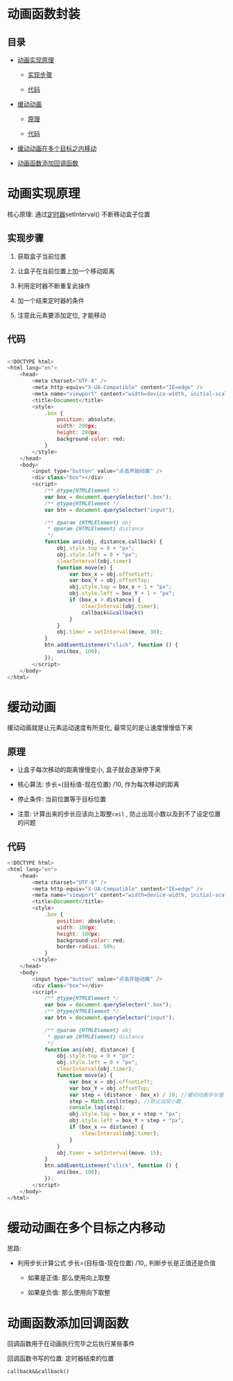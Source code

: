 # 动画函数封装

## 目录

*   [动画实现原理](#动画实现原理)

    *   [实现步骤](#实现步骤)

    *   [代码](#代码)

*   [缓动动画](#缓动动画)

    *   [原理](#原理)

    *   [代码](#代码-1)

*   [缓动动画在多个目标之内移动](#缓动动画在多个目标之内移动)

*   [动画函数添加回调函数](#动画函数添加回调函数)

# 动画实现原理

核心原理: 通过[定时器](../../BOM/定时器/定时器.md "定时器")setInterval() 不断移动盒子位置

## 实现步骤

1.  获取盒子当前位置

2.  让盒子在当前位置上加一个移动距离

3.  利用定时器不断重复此操作

4.  加一个结束定时器的条件

5.  注意此元素要添加定位, 才能移动

## 代码

```javascript

<!DOCTYPE html>
<html lang="en">
    <head>
        <meta charset="UTF-8" />
        <meta http-equiv="X-UA-Compatible" content="IE=edge" />
        <meta name="viewport" content="width=device-width, initial-scale=1.0" />
        <title>Document</title>
        <style>
            .box {
                position: absolute;
                width: 200px;
                height: 200px;
                background-color: red;
            }
        </style>
    </head>
    <body>
        <input type="button" value="点击开始动画" />
        <div class="box"></div>
        <script>
            /** @type{HTMLElement */
            var box = document.querySelector(".box");
            /** @type{HTMLElement */
            var btn = document.querySelector("input");

            /** @param {HTMLElement} obj
             * @param {HTMLElement} distance
             */
            function ani(obj, distance,callback) {
                obj.style.top = 0 + "px";
                obj.style.left = 0 + "px";
                clearInterval(obj.timer)
                function move(e) {
                    var box_x = obj.offsetLeft;
                    var box_Y = obj.offsetTop;
                    obj.style.top = box_x + 1 + "px";
                    obj.style.left = box_Y + 1 + "px";
                    if (box_x > distance) {
                        clearInterval(obj.timer);
                        callback&&callback()
                    }
                }
                obj.timer = setInterval(move, 30);
            }
            btn.addEventListener("click", function () {
                ani(box, 100);
            });
        </script>
    </body>
</html>


```

# 缓动动画

缓动动画就是让元素运动速度有所变化, 最常见的是让速度慢慢低下来

## 原理

*   让盒子每次移动的距离慢慢变小, 盒子就会逐渐停下来

*   核心算法: 步长=(目标值-现在位置) /10, 作为每次移动的距离

*   停止条件: 当前位置等于目标位置

*   注意: 计算出来的步长应该向上取整`ceil` , 防止出现小数以及到不了设定位置的问题

## 代码

```javascript
<!DOCTYPE html>
<html lang="en">
    <head>
        <meta charset="UTF-8" />
        <meta http-equiv="X-UA-Compatible" content="IE=edge" />
        <meta name="viewport" content="width=device-width, initial-scale=1.0" />
        <title>Document</title>
        <style>
            .box {
                position: absolute;
                width: 100px;
                height: 100px;
                background-color: red;
                border-radius: 50%;
            }
        </style>
    </head>
    <body>
        <input type="button" value="点击开始动画" />
        <div class="box"></div>
        <script>
            /** @type{HTMLElement */
            var box = document.querySelector(".box");
            /** @type{HTMLElement */
            var btn = document.querySelector("input");

            /** @param {HTMLElement} obj
             * @param {HTMLElement} distance
             */
            function ani(obj, distance) {
                obj.style.top = 0 + "px";
                obj.style.left = 0 + "px";
                clearInterval(obj.timer);
                function move(e) {
                    var box_x = obj.offsetLeft;
                    var box_Y = obj.offsetTop;
                    var step = (distance - box_x) / 10; //缓动动画步长值
                    step = Math.ceil(step); //防止出现小数
                    console.log(step);
                    obj.style.top = box_x + step + "px";
                    obj.style.left = box_Y + step + "px";
                    if (box_x == distance) {
                        clearInterval(obj.timer);
                    }
                }
                obj.timer = setInterval(move, 15);
            }
            btn.addEventListener("click", function () {
                ani(box, 100);
            });
        </script>
    </body>
</html>


```

# 缓动动画在多个目标之内移动

思路:

*   利用步长计算公式 步长=(目标值-现在位置) /10,, 判断步长是正值还是负值

    *   如果是正值: 那么使用向上取整

    *   如果是负值: 那么使用向下取整

# 动画函数添加回调函数

回调函数用于在动画执行完毕之后执行某些事件

回调函数书写的位置: 定时器结束的位置&#x20;

`callback&&callback()`
